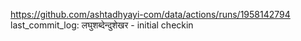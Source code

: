 https://github.com/ashtadhyayi-com/data/actions/runs/1958142794
last_commit_log: लघुशब्देन्दुशेखर - initial checkin